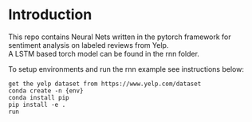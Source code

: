 # Introduction
This repo contains Neural Nets written in the pytorch framework for sentiment analysis on labeled reviews from Yelp.  
A LSTM based torch model can be found in the rnn folder. 

To setup environments and run the rnn example see instructions below:  

```
get the yelp dataset from https://www.yelp.com/dataset
conda create -n {env}  
conda install pip  
pip install -e .  
run
```

